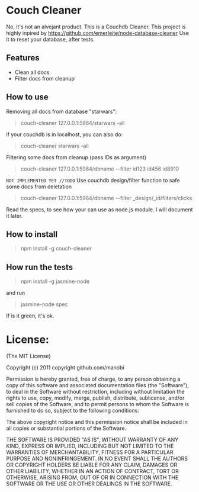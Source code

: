 # Couch Cleaner
No, it's not an alvejant product. This is a Couchdb Cleaner.
This project is highly inpired by https://github.com/emerleite/node-database-cleaner
Use it to reset your database, after tests.
## Features
* Clean all docs
* Filter docs from cleanup

## How to use
Removing all docs from database "starwars":
> couch-cleaner 127.0.0.1:5984/starwars -all

if your couchdb is in localhost, you can also do:
> couch-cleaner starwars -all

Filtering some docs from cleanup (pass IDs as argument)
> couch-cleaner 127.0.0.1:5984/dbname --filter id123 id456 id8910

`NOT IMPLEMENTED YET //TODO`
Use couchdb design/filter function to safe some docs from deletation
> couch-cleaner 127.0.0.1:5984/dbname --filter _design/_id/filters/clicks

Read the specs, to see how your can use as node.js module. I will document it later.

## How to install 
> npm install -g couch-cleaner


## How run the tests
> npm install -g jasmine-node

and run

> jasmine-node spec

If is it green, it's ok.


# License:
(The MIT License)

Copyright (c) 2011 copyright github.com/manobi

Permission is hereby granted, free of charge, to any person obtaining a copy of this software and associated documentation files (the "Software"), to deal in the Software without restriction, including without limitation the rights to use, copy, modify, merge, publish, distribute, sublicense, and/or sell copies of the Software, and to permit persons to whom the Software is furnished to do so, subject to the following conditions:

The above copyright notice and this permission notice shall be included in all copies or substantial portions of the Software.

THE SOFTWARE IS PROVIDED "AS IS", WITHOUT WARRANTY OF ANY KIND, EXPRESS OR IMPLIED, INCLUDING BUT NOT LIMITED TO THE WARRANTIES OF MERCHANTABILITY, FITNESS FOR A PARTICULAR PURPOSE AND NONINFRINGEMENT. IN NO EVENT SHALL THE AUTHORS OR COPYRIGHT HOLDERS BE LIABLE FOR ANY CLAIM, DAMAGES OR OTHER LIABILITY, WHETHER IN AN ACTION OF CONTRACT, TORT OR OTHERWISE, ARISING FROM, OUT OF OR IN CONNECTION WITH THE SOFTWARE OR THE USE OR OTHER DEALINGS IN THE SOFTWARE.
